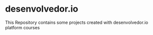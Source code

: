 # desenvolvedor.io
 This Repository contains some projects created with desenvolvedor.io platform courses
